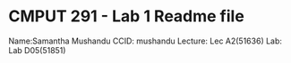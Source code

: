 # CMPUT 291 - Lab 1 Readme file
Name:Samantha Mushandu
CCID: mushandu
Lecture: Lec A2(51636)
Lab: Lab D05(51851)
